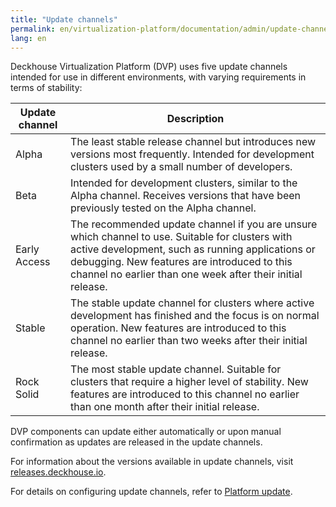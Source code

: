 ```yaml
---
title: "Update channels"
permalink: en/virtualization-platform/documentation/admin/update-channels.html
lang: en
---
```


Deckhouse Virtualization Platform (DVP) uses five update channels intended for use in different environments, with varying requirements in terms of stability:

| Update channel | Description                                                                                                                                                                                                                                                                                          |
| ---------------- |---------------------------------------------------------------------------------------------------------------------------------------------------------------------------------------------------------------------------------------------------------------------------------------------------|
| Alpha            | The least stable release channel but introduces new versions most frequently. Intended for development clusters used by a small number of developers.                                                                                                                            |
| Beta             | Intended for development clusters, similar to the Alpha channel. Receives versions that have been previously tested on the Alpha channel.                                                                                                                                                       |
| Early Access     | The recommended update channel if you are unsure which channel to use. Suitable for clusters with active development, such as running applications or debugging. New features are introduced to this channel no earlier than one week after their initial release. |
| Stable           | The stable update channel for clusters where active development has finished and the focus is on normal operation. New features are introduced to this channel no earlier than two weeks after their initial release.                                                |
| Rock Solid       | The most stable update channel. Suitable for clusters that require a higher level of stability. New features are introduced to this channel no earlier than one month after their initial release.                                                                 |

DVP components can update either automatically or upon manual confirmation as updates are released in the update channels.

For information about the versions available in update channels, visit [releases.deckhouse.io](https://releases.deckhouse.io/).

For details on configuring update channels, refer to [Platform update](./update/update.html).
